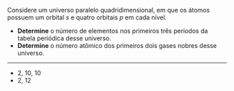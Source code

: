 Considere um universo paralelo quadridimensional, em que os átomos possuem um orbital $s$ e quatro orbitais $p$ em cada nível.

- **Determine** o número de elementos nos primeiros três períodos da tabela periódica desse universo.
- **Determine** o número atômico dos primeiros dois gases nobres desse universo.

---

- 2, 10, 10
- 2, 12
